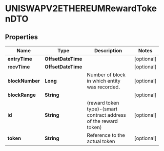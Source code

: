 

# UNISWAPV2ETHEREUMRewardTokenDTO



## Properties

| Name | Type | Description | Notes |
|------------ | ------------- | ------------- | -------------|
|**entryTime** | **OffsetDateTime** |  |  [optional] |
|**recvTime** | **OffsetDateTime** |  |  [optional] |
|**blockNumber** | **Long** | Number of block in which entity was recorded. |  [optional] |
|**blockRange** | **String** |  |  [optional] |
|**id** | **String** | (reward token type)-(smart contract address of the reward token) |  [optional] |
|**token** | **String** | Reference to the actual token |  [optional] |



